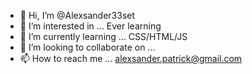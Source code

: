 - 👋 Hi, I’m @Alexsander33set
- 👀 I’m interested in ... Ever learning
- 🌱 I’m currently learning ... CSS/HTML/JS
- 💞️ I’m looking to collaborate on ...
- 📫 How to reach me ... alexsander.patrick@gmail.com

<!---
Alexsander33set/Alexsander33set is a ✨ special ✨ repository because its `README.md` (this file) appears on your GitHub profile.
You can click the Preview link to take a look at your changes.
--->
